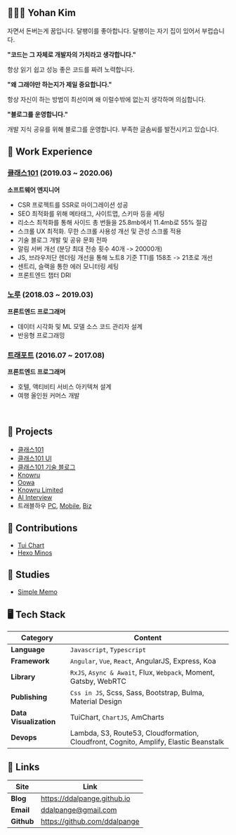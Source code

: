 ## 👨🏻‍💻 Yohan Kim

자면서 돈버는게 꿈입니다. 달팽이를 좋아합니다. 달팽이는 자기 집이 있어서 부럽습니다.

**"코드는 그 자체로 개발자의 가치라고 생각합니다."**

항상 읽기 쉽고 성능 좋은 코드를 짜려 노력합니다.

**"왜 그래야만 하는지가 제일 중요합니다."**

항상 자신이 하는 방법이 최선이며 왜 이럴수밖에 없는지 생각하며 의심합니다.

**"블로그를 운영합니다."**

개발 지식 공유를 위해 블로그를 운영합니다. 부족한 글솜씨를 발전시키고 있습니다.

## 📌 Work Experience

### [클래스101](https://class101.net) (2019.03 ~ 2020.06)

**소프트웨어 엔지니어**

- CSR 프로젝트를 SSR로 마이그레이션 성공
- SEO 최적화를 위해 메타태그, 사이트맵, 스키마 등을 세팅
- 리소스 최적화를 통해 사이드 총 번들을 25.8mb에서 11.4mb로 55% 절감
- 스크롤 UX 최적화. 무한 스크롤 사용성 개선 및 관성 스크롤 적용
- 기술 블로그 개발 및 공유 문화 전파
- 알림 서버 개선 (분당 최대 전송 횟수 40개 -> 20000개)
- JS, 브라우저단 렌더링 개선을 통해 노트8 기준 TTI를 158초 -> 21초로 개선
- 센트리, 슬랙을 통한 에러 모니터링 세팅
- 프론트엔드 챕터 DRI

### [노루](http://knowru.com) (2018.03 ~ 2019.03)

**프론트엔드 프로그래머**

- 데이터 시각화 및 ML 모델 소스 코드 관리자 설계
- 반응형 프로그래밍

### [트래포트](https://m.travelhow.com) (2016.07 ~ 2017.08)

**프론트엔드 프로그래머**

- 호텔, 액티비티 서비스 아키텍쳐 설계
- 여행 올인원 커머스 개발

<br/>

## 🚀 Projects

- [클래스101](https://class101.net)
- [클래스101 UI](https://ui.class101.dev/)
- [클래스101 기술 블로그](https://class101.dev/)
- [Knowru](https://www.knowru.com)
- [Oowa](https://oowa.io)
- [Knowru Limited](https://www.knowrulimited.com)
- [AI Interview](https://www.ai-interview.com)
- 트래블하우 [PC](https://www.travelhow.com), [Mobile](https://m.travelhow.com), [Biz](https://biz.travelhow.biz)

## 🎨 Contributions

- [Tui Chart](https://github.com/nhnent/tui.chart)
- [Hexo Minos](https://github.com/ppoffice/hexo-theme-minos)

## 📖 Studies

- [Simple Memo](https://github.com/ddalpange/simple-memo)

## 🖥 Tech Stack

| Category               | Content                                                                              |
| ---------------------- | ------------------------------------------------------------------------------------ |
| **Language**           | `Javascript`, `Typescript`                                                           |
| **Framework**          | `Angular`, `Vue`, `React`, AngularJS, Express, Koa                                   |
| **Library**            | `RxJS`, `Async & Await`, Flux, `Webpack`, Moment, Gatsby, WebRTC                     |
| **Publishing**         | `Css in JS`, Scss, Sass, Bootstrap, Bulma, Material Design                           |
| **Data Visualization** | TuiChart, `ChartJS`, AmCharts                                                        |
| **Devops**             | Lambda, S3, Route53, Cloudformation, Cloudfront, Cognito, Amplify, Elastic Beanstalk |


## 🔗 Links

| Site       | Link                         |
| ---------- | ---------------------------- |
| **Blog**   | https://ddalpange.github.io  |
| **Email**  | ddalpange@gmail.com          |
| **Github** | https://github.com/ddalpange |
